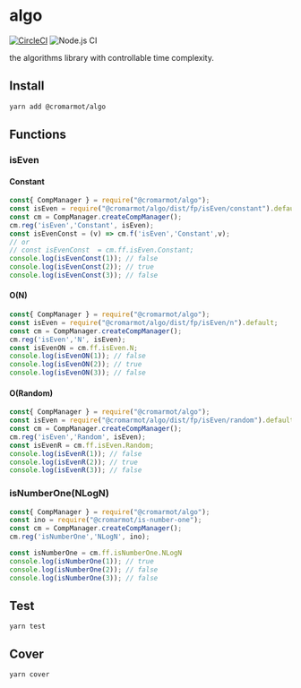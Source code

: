# algo

[![CircleCI](https://circleci.com/gh/CroMarmot/algo/tree/master.svg?style=svg)](https://circleci.com/gh/CroMarmot/algo?branch=master) ![Node.js CI](https://github.com/CroMarmot/algo/workflows/Node.js%20CI/badge.svg?branch=master)

the algorithms library with controllable time complexity.

## Install

```bash
yarn add @cromarmot/algo
```

## Functions

### isEven

#### Constant

```js
const{ CompManager } = require("@cromarmot/algo");
const isEven = require("@cromarmot/algo/dist/fp/isEven/constant").default;
const cm = CompManager.createCompManager();
cm.reg('isEven','Constant', isEven);
const isEvenConst = (v) => cm.f('isEven','Constant',v);
// or
// const isEvenConst  = cm.ff.isEven.Constant;
console.log(isEvenConst(1)); // false
console.log(isEvenConst(2)); // true
console.log(isEvenConst(3)); // false
```

#### O(N)

```js
const{ CompManager } = require("@cromarmot/algo");
const isEven = require("@cromarmot/algo/dist/fp/isEven/n").default;
const cm = CompManager.createCompManager();
cm.reg('isEven','N', isEven);
const isEvenON = cm.ff.isEven.N;
console.log(isEvenON(1)); // false
console.log(isEvenON(2)); // true
console.log(isEvenON(3)); // false
```

#### O(Random)

```js
const{ CompManager } = require("@cromarmot/algo");
const isEven = require("@cromarmot/algo/dist/fp/isEven/random").default;
const cm = CompManager.createCompManager();
cm.reg('isEven','Random', isEven);
const isEvenR = cm.ff.isEven.Random;
console.log(isEvenR(1)); // false
console.log(isEvenR(2)); // true
console.log(isEvenR(3)); // false
```

### isNumberOne(NLogN)

```js
const{ CompManager } = require("@cromarmot/algo");
const ino = require("@cromarmot/is-number-one");
const cm = CompManager.createCompManager();
cm.reg('isNumberOne','NLogN', ino);

const isNumberOne = cm.ff.isNumberOne.NLogN
console.log(isNumberOne(1)); // true
console.log(isNumberOne(2)); // false
console.log(isNumberOne(3)); // false
```

## Test


```
yarn test
```

## Cover

```
yarn cover
```
